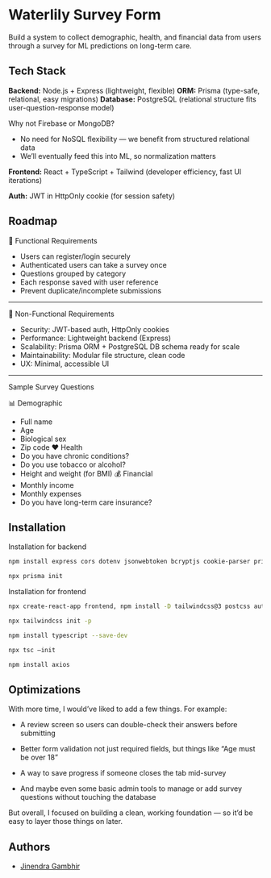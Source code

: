 
# Waterlily Survey Form

Build a system to collect demographic, health, and financial data from users through a survey for ML predictions on long-term care.



## Tech Stack

**Backend:** Node.js + Express (lightweight, flexible)
**ORM:** Prisma (type-safe, relational, easy migrations)
**Database:** PostgreSQL (relational structure fits user-question-response model)

Why not Firebase or MongoDB?
- No need for NoSQL flexibility — we benefit from structured relational data
- We’ll eventually feed this into ML, so normalization matters

**Frontend:** React + TypeScript + Tailwind (developer efficiency, fast UI iterations)

**Auth:** JWT in HttpOnly cookie (for session safety)



## Roadmap

🔧 Functional Requirements
- Users can register/login securely
-	Authenticated users can take a survey once
-	Questions grouped by category
-	Each response saved with user reference
-	Prevent duplicate/incomplete submissions
________________________________________
🔐 Non-Functional Requirements
-	Security: JWT-based auth, HttpOnly cookies
-	Performance: Lightweight backend (Express)
-	Scalability: Prisma ORM + PostgreSQL DB schema ready for scale
-	Maintainability: Modular file structure, clean code
-	UX: Minimal, accessible UI
________________________________________
Sample Survey Questions

📊 Demographic
- Full name
-	Age
-	Biological sex
-	Zip code
❤️ Health
-	Do you have chronic conditions?
-	Do you use tobacco or alcohol?
-	Height and weight (for BMI)
💰 Financial
-	Monthly income
-	Monthly expenses
-	Do you have long-term care insurance?




## Installation

Installation for backend

```bash
npm install express cors dotenv jsonwebtoken bcryptjs cookie-parser prisma @prisma/client
```
```bash
npx prisma init
```
Installation for frontend

```bash
npx create-react-app frontend, npm install -D tailwindcss@3 postcss autoprefixer
```
```bash
npx tailwindcss init -p
```
```bash
npm install typescript --save-dev
```
```bash
npx tsc –init
```
```bash
npm install axios
```
## Optimizations

With more time, I would’ve liked to add a few things. For example:

- A review screen so users can double-check their answers before submitting

- Better form validation not just required fields, but things like “Age must be over 18”

- A way to save progress if someone closes the tab mid-survey

- And maybe even some basic admin tools to manage or add survey questions without touching the database

But overall, I focused on building a clean, working foundation — so it’d be easy to layer those things on later.
## Authors

- [Jinendra Gambhir](https://github.com/Jinendra-Gambhir/waterlily-survey-form)

